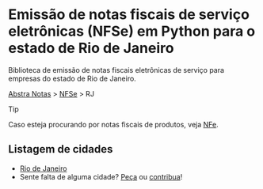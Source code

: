 # Emissão de notas fiscais de serviço eletrônicas (NFSe) em Python para o estado de Rio de Janeiro

Biblioteca de emissão de notas fiscais eletrônicas de serviço para empresas do estado de Rio de Janeiro.

[Abstra Notas](/README.md) > [NFSe](/abstra_notas/nfse/README.md) > RJ

> [!TIP]
> Caso esteja procurando por notas fiscais de produtos, veja [NFe](/abstra_notas/nfe/README.md).

## Listagem de cidades

- [Rio de Janeiro](/abstra_notas/nfse/rj/rio_de_janeiro/README.md)
- Sente falta de alguma cidade? [Peça](https://github.com/abstra-app/notas/issues/new) ou [contribua](/CONTRIBUTING.md)!
